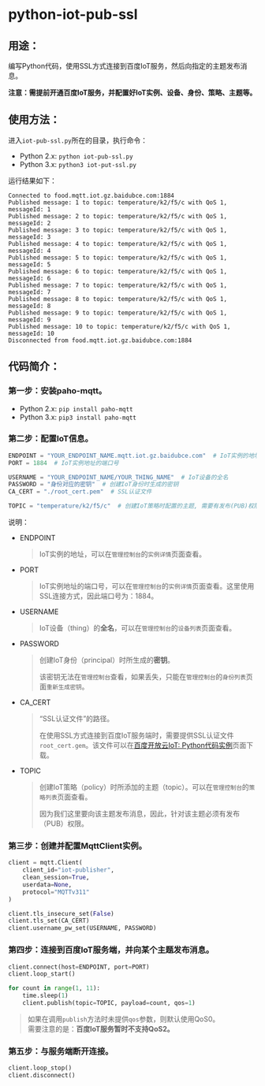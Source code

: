 # python-iot-pub-ssl

## 用途：

编写Python代码，使用SSL方式连接到百度IoT服务，然后向指定的主题发布消息。

**注意：需提前开通百度IoT服务，并配置好IoT实例、设备、身份、策略、主题等。**

## 使用方法：

进入`iot-pub-ssl.py`所在的目录，执行命令：

* Python 2.x: `python iot-pub-ssl.py`
* Python 3.x: `python3 iot-put-ssl.py`

运行结果如下：

```
Connected to food.mqtt.iot.gz.baidubce.com:1884
Published message: 1 to topic: temperature/k2/f5/c with QoS 1, messageId: 1
Published message: 2 to topic: temperature/k2/f5/c with QoS 1, messageId: 2
Published message: 3 to topic: temperature/k2/f5/c with QoS 1, messageId: 3
Published message: 4 to topic: temperature/k2/f5/c with QoS 1, messageId: 4
Published message: 5 to topic: temperature/k2/f5/c with QoS 1, messageId: 5
Published message: 6 to topic: temperature/k2/f5/c with QoS 1, messageId: 6
Published message: 7 to topic: temperature/k2/f5/c with QoS 1, messageId: 7
Published message: 8 to topic: temperature/k2/f5/c with QoS 1, messageId: 8
Published message: 9 to topic: temperature/k2/f5/c with QoS 1, messageId: 9
Published message: 10 to topic: temperature/k2/f5/c with QoS 1, messageId: 10
Disconnected from food.mqtt.iot.gz.baidubce.com:1884
```

## 代码简介：

### 第一步：安装paho-mqtt。

* Python 2.x: `pip install paho-mqtt`
* Python 3.x: `pip3 install paho-mqtt`

### 第二步：配置IoT信息。

```python
ENDPOINT = "YOUR_ENDPOINT_NAME.mqtt.iot.gz.baidubce.com"  # IoT实例的地址
PORT = 1884  # IoT实例地址的端口号

USERNAME = "YOUR_ENDPOINT_NAME/YOUR_THING_NAME"  # IoT设备的全名
PASSWORD = "身份对应的密钥"  # 创建IoT身份时生成的密钥
CA_CERT = "./root_cert.pem"  # SSL认证文件

TOPIC = "temperature/k2/f5/c"  # 创建IoT策略时配置的主题, 需要有发布(PUB)权限).
```

说明：

* ENDPOINT

    > IoT实例的地址，可以在`管理控制台`的`实例详情`页面查看。

* PORT

    > IoT实例地址的端口号，可以在`管理控制台`的`实例详情`页面查看。这里使用SSL连接方式，因此端口号为：1884。

* USERNAME

    > IoT设备（thing）的**全名**，可以在`管理控制台`的`设备列表`页面查看。
    
* PASSWORD

    > 创建IoT身份（principal）时所生成的**密钥**。
    >
    > 该密钥无法在`管理控制台`查看，如果丢失，只能在`管理控制台`的`身份列表`页面`重新生成密钥`。

* CA_CERT

    > “SSL认证文件”的路径。
    >
    > 在使用SSL方式连接到百度IoT服务端时，需要提供SSL认证文件`root_cert.gem`。该文件可以在[百度开放云IoT: Python代码实例](https://bce.baidu.com/doc/IOT/IOTService.html#python.E4.BB.A3.E7.A0.81.E7.A4.BA.E4.BE.8B)页面下载。

* TOPIC

    > 创建IoT策略（policy）时所添加的主题（topic）。可以在`管理控制台`的`策略列表`页面查看。
    >
    > 因为我们这里要向该主题发布消息，因此，针对该主题必须有发布（PUB）权限。

### 第三步：创建并配置MqttClient实例。

```python
client = mqtt.Client(
    client_id="iot-publisher",
    clean_session=True,
    userdata=None,
    protocol="MQTTv311"
)

client.tls_insecure_set(False)
client.tls_set(CA_CERT)
client.username_pw_set(USERNAME, PASSWORD)
```

### 第四步：连接到百度IoT服务端，并向某个主题发布消息。

```python
client.connect(host=ENDPOINT, port=PORT)
client.loop_start()

for count in range(1, 11):
    time.sleep(1)
    client.publish(topic=TOPIC, payload=count, qos=1)
```

> 如果在调用`publish`方法时未提供`qos`参数，则默认使用QoS0。  
> 需要注意的是：**百度IoT服务暂时不支持QoS2。**

### 第五步：与服务端断开连接。

```python
client.loop_stop()
client.disconnect()
```